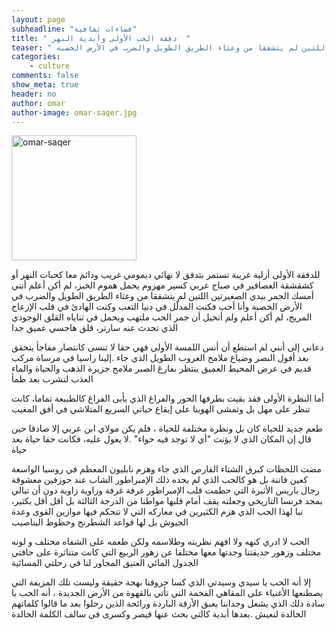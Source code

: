 ```yaml
---
layout: page
subheadline: "فضاءات ثقافية"
title: " دفقة الحب الأولى وأبدية النهر  "
teaser: " للدفقة الأولى أزلية غريبة تستمر بتدفق لا نهائي ديمومي غريب ودائم معا كحبات النهر أو كشقشقة العصافير في صباح عربي كسير مهزوم يحمل هموم الخبز، لم أكن أعلم أنني أمسك الجمر بيدي الصغيرتين اللتين لم يتشققا من وعثاء الطريق الطويل والضرب في الأرض الخصبة"
categories:
    - culture
comments: false
show_meta: true
header: no
author: omar
author-image: omar-saqer.jpg
---
```

<img src="{{ site.url }}/images/omar-saqer.jpg" alt="omar-saqer" style="width: 200px;"/>


للدفقة الأولى أزلية غريبة تستمر بتدفق لا نهائي ديمومي غريب ودائم معا كحبات النهر أو كشقشقة العصافير في صباح عربي كسير مهزوم يحمل هموم الخبز، لم أكن أعلم أنني أمسك الجمر بيدي الصغيرتين اللتين لم يتشققا من وعثاء الطريق الطويل والضرب في الأرض الخصبة وأنا أحب فكنت المدلّل في دنيا التعب وكنت الهادئ في قلب الإزعاج المريح، لم أكن أعلم ولم أتخيل أن جمر الحب ملتهب ويحمل في ثناياه القلق الوجودي الذي تحدث عنه سارتر، قلق هاجسي عميق جدا  

دعاني إلى أنني لم استطع أن أنس اللمسة الأولى فهي حقا لا تنسى كانتصار مفاجأ يتحقق بعد أفول النصر وضياع ملامح الغروب الطويل الذي جاء .إلينا راسيا في مرساة مركب قديم في عرض المحيط العميق ينتظر بفارغ الصبر ملامح جزيرة الذهب والحياة والماء العذب لتشرب بعد ظمأ

أما النظرة الأولى فقد بقيت بطرفها الحور والفراغ الذي يأبى الفراغ كالطبيعة تماما، كانت تنظر على مهل بل وتمشى الهوينا على إيقاع حياتي السريع المتلاشي في أفق المغيب

طعم جديد للحياة كان بل ونظرة مختلفة للحياة ، فلم يكن مولاي ابن عربي إلا صادقا حين قال إن المكان الذي لا يؤنث "أي لا توجد فيه حواء" .لا يعول عليه، فكانت حقا حياة بعد حياة

مضت اللحظات كبرق الشتاء القارص الذي جاء وهزم نابليون المعظم في روسيا الواسعة كعين فاتنة بل هو كالحب الذي لم يجده ذلك الإمبراطور الشاب عند جوزفين معشوقة رجال باريس الأثيرة التي حطمت قلب الإمبراطور غرفة غرفة وزاوية زاوية دون أن تبالي بمجد فرنسا التاريخي وجعلته يقف أمام قلبها مواطنا من الدرجة الثالثة بل أقل أقل بكثير، تبا لهذا الحب الذي هزم الكثيرين في معاركه التي لا تتحكم فيها موازين القوى وعدة الجيوش بل لها قواعد الشطرنج وحظوظ اليناصيب

الحب لا ادري كنهه ولا افهم نظريته وطلاسمه ولكن طعمه على الشفاه مختلف و لونه مختلف  وزهور حديقتنا وجدتها معها مختلفا عن زهور الربيع التي كانت متناثرة على حافتي الجدول المائي العتيق المجاور لنا في رحلتي المسائية

إلا أنه الحب يا سيدي وسيدتي الذي كسا حروفنا بهجة حقيقة وليست تلك المزيفة التي يصطنعها الأغنياء على المقاهي الفخمة التي تأتي بالقهوة من الأرض الجديدة ، أنه الحب يا سادة ذلك الذي يشعل وجداننا بعبق الأزقة الباردة ورائحة الذين رحلوا بعد ما قالوا كلماتهم الخالدة لنعيش .بعدها أبدية كالتي بحث عنها قيصر وكسرى في سالف الكلمة الخالدة

